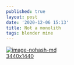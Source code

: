 ```yaml
---
published: true
layout: post
date: '2020-12-06 15:13'
title: Not a monolith
tags: blender mine 
---
```

[![image-nohash-md](https://i.imgur.com/3CdLcRK.png)](https://i.imgur.com/n6q93wK.png)  
[3440x1440](https://i.imgur.com/lrMw8MG.png)

